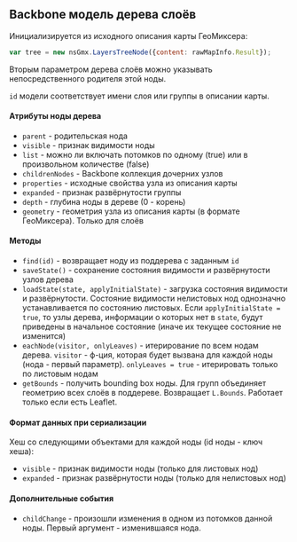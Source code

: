 ﻿## Backbone модель дерева слоёв

Инициализируется из исходного описания карты ГеоМиксера:
```javascript
var tree = new nsGmx.LayersTreeNode({content: rawMapInfo.Result});
```

Вторым параметром дерева слоёв можно указывать непосредственного родителя этой ноды.

`id` модели соответствует имени слоя или группы в описании карты.

#### Атрибуты ноды дерева
  * `parent` - родительская нода
  * `visible` - признак видимости ноды
  * `list` - можно ли включать потомков по одному (true) или в произвольном количестве (false)
  * `childrenNodes` - Backbone коллекция дочерних узлов
  * `properties` - исходные свойства узла из описания карты
  * `expanded` - признак развёрнутости группы
  * `depth` - глубина ноды в дереве (0 - корень)
  * `geometry` - геометрия узла из описания карты (в формате ГеоМиксера). Только для слоёв

#### Методы
  * `find(id)` - возвращает ноду из поддерева с заданным `id`
  * `saveState()` - сохранение состояния видимости и развёрнутости узлов дерева
  * `loadState(state, applyInitialState)` - загрузка состояния видимости и развёрнутости. Состояние видимости нелистовых нод однозначно устанавливается по состоянию листовых. Если `applyInitialState = true`, то узлы дерева, информации о которых нет в `state`, будут приведены в начальное состояние (иначе их текущее состояние не изменится)
  * `eachNode(visitor, onlyLeaves)` - итерирование по всем нодам дерева.
  `visitor` - ф-ция, которая будет вызвана для каждой ноды (нода - первый параметр). `onlyLeaves = true` - итерировать только по листовым нодам
  * `getBounds` - получить bounding box ноды. Для групп объединяет геометрию всех слоёв в поддереве. Возвращает `L.Bounds`. Работает только если есть Leaflet.

#### Формат данных при сериализации
Хеш со следующими объектами для каждой ноды (id ноды - ключ хеша):
  * `visible` - признак видимости ноды (только для листовых нод)
  * `expanded` - признак развёрнутости ноды (только для нелистовых нод)

#### Дополнительные события
  * `childChange` - произошли изменения в одном из потомков данной ноды. Первый аргумент - изменившаяся нода.
